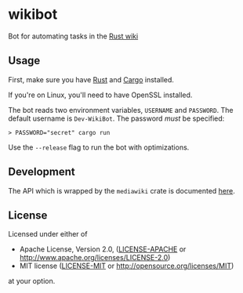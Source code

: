 # wikibot

Bot for automating tasks in the [Rust wiki](https://runrust.miraheze.org)

## Usage

First, make sure you have [Rust](https://www.rust-lang.org) and [Cargo](https://doc.rust-lang.org/cargo/index.html) installed.

If you're on Linux, you'll need to have OpenSSL installed.

The bot reads two environment variables, `USERNAME` and `PASSWORD`. The default username is `Dev-WikiBot`. The password _must_ be specified:

```fish
> PASSWORD="secret" cargo run
```

Use the `--release` flag to run the bot with optimizations.

## Development

The API which is wrapped by the `mediawiki` crate is documented [here](https://www.mediawiki.org/wiki/API:Main_page).

## License

Licensed under either of

* Apache License, Version 2.0, ([LICENSE-APACHE](LICENSE-APACHE) or http://www.apache.org/licenses/LICENSE-2.0)
* MIT license ([LICENSE-MIT](LICENSE-MIT) or http://opensource.org/licenses/MIT)

at your option.

